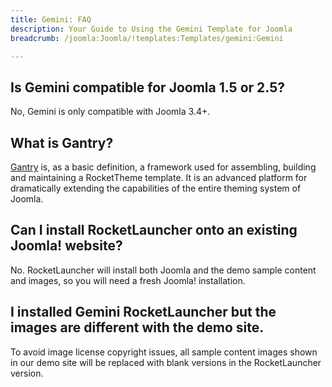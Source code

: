 ```yaml
---
title: Gemini: FAQ
description: Your Guide to Using the Gemini Template for Joomla
breadcrumb: /joomla:Joomla/!templates:Templates/gemini:Gemini

---
```


## Is Gemini compatible for Joomla 1.5 or 2.5?

No, Gemini is only compatible with Joomla 3.4+.

## What is Gantry?

[Gantry][gantry] is, as a basic definition, a framework used for assembling, building and maintaining a RocketTheme template. It is an advanced platform for dramatically extending the capabilities of the entire theming system of Joomla.

## Can I install RocketLauncher onto an existing Joomla! website?

No. RocketLauncher will install both Joomla and the demo sample content and images, so you will need a fresh Joomla! installation.

## I installed Gemini RocketLauncher but the images are different with the demo site.

To avoid image license copyright issues, all sample content images shown in our demo site will be replaced with blank versions in the RocketLauncher version.

[gantry]: http://gantry.org/
[forum]: http://www.rockettheme.com/forum/joomla-template-gemini
[roksprocket]: http://www.rockettheme.com/joomla/extensions/roksprocket
